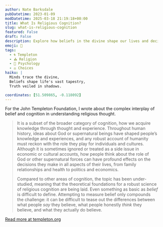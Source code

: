 ```yaml
---
author: Nate Barksdale
pubDatetime: 2023-01-09
modDatetime: 2025-03-18 21:19:18+00:00
title: What Is Religious Cognition?
slug: what-is-religious-cognition
featured: False
draft: False
description: Explore how beliefs in the divine shape our lives and decisions, in this deep dive into the underexplored field of religious cognition.
emoji: 🧠
tags:
  - 🌀 Templeton
  - ⛪ Religion
  - 🧠 Psychology
  - ⚖️ Choices
haiku: |
  Minds trace the divine,  
  Beliefs shape life's vast tapestry,  
  Truth veiled in shadows.

coordinates: [51.509865, -0.118092]
---
```


For the John Templeton Foundation, I wrote about the complex interplay of belief and cognition in understanding religious thought.

> It is a subset of the broader category of cognition, how we acquire knowledge through thought and experience. Throughout human history, ideas about God or supernatural beings have shaped people’s knowledge and experiences, and any robust account of humanity must reckon with the role they play for individuals and cultures. Although it is sometimes ignored or treated as a side issue in economic or cultural accounts, how people think about the role of God or other supernatural forces can have profound effects on the decisions they make in all aspects of their lives, from family relationships and health to politics and economics.
>
> Compared to other areas of cognition, the topic has been under-studied, meaning that the theoretical foundations for a robust science of religious cognition are being laid. Even something as basic as _belief_ is difficult to define. Attempting to measure belief only compounds the challenge: it can be difficult to tease out the differences between what people _say_ they believe, what people honestly _think_ they believe, and what they actually do believe.

[Read more at templeton.org](https://www.templeton.org/news/what-is-religious-cognition)
